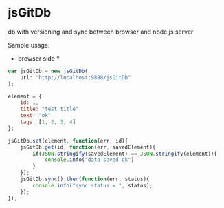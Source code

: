# jsGitDb
db with versioning and sync between browser and node.js server

Sample usage:

* browser side *
```javascript
var jsGitDb = new jsGitDb(
    url: "http://localhost:9898/jsGitDb"
);

element = {
    id: 1,
    title: "test title"
    text: "ok"
    tags: [1, 2, 3, 4]
};

jsGitDb.set(element, function(err, id){
    jsGitDb.get(id, function(err, savedElement){
        if(JSON.stringify(savedElement) == JSON.stringify(element)){
            console.info("data saved ok")
        }
    });
    jsGitDb.sync().then(function(err, status){
        console.info("sync status = ", status);
    });
});
```


